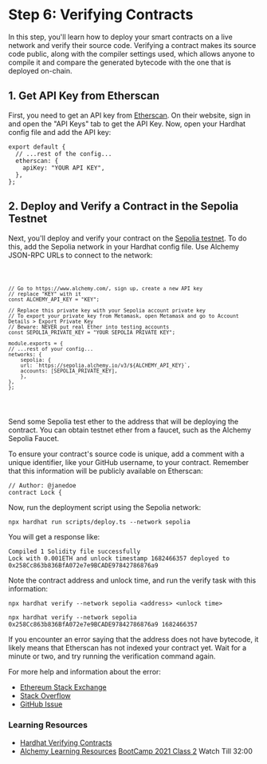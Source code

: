 <h1>Step 6: Verifying Contracts</h1>
<p>In this step, you'll learn how to deploy your smart contracts on a live network and verify their source code. Verifying a contract makes its source code public, along with the compiler settings used, which allows anyone to compile it and compare the generated bytecode with the one that is deployed on-chain. </p>
<h2>1. Get API Key from Etherscan</h2>
<p>First, you need to get an API key from <a href='https://etherscan.io/login'>Etherscan</a>. On their website, sign in and open the "API Keys" tab to get the API Key. Now, open your Hardhat config file and add the API key:</p>
<pre><code>export default {
  // ...rest of the config...
  etherscan: {
    apiKey: "YOUR API KEY",
  },
};
</code></pre>
<h2>2. Deploy and Verify a Contract in the Sepolia Testnet</h2>
<p>Next, you'll deploy and verify your contract on the <a href="https://ethereum.org/en/developers/docs/networks/#sepolia">Sepolia testnet</a>. To do this, add the Sepolia network in your Hardhat config file. Use Alchemy JSON-RPC URLs to connect to the network:</p>
<pre><code>
    
    // Go to https://www.alchemy.com/, sign up, create a new API key
    // replace "KEY" with it
    const ALCHEMY_API_KEY = "KEY";

    // Replace this private key with your Sepolia account private key
    // To export your private key from Metamask, open Metamask and go to Account Details > Export Private Key
    // Beware: NEVER put real Ether into testing accounts
    const SEPOLIA_PRIVATE_KEY = "YOUR SEPOLIA PRIVATE KEY";

    module.exports = {
    // ...rest of your config...
    networks: {
        sepolia: {
        url: `https://sepolia.alchemy.io/v3/${ALCHEMY_API_KEY}`,
        accounts: [SEPOLIA_PRIVATE_KEY],
        },
    },
    };

</code></pre>

<p>Send some Sepolia test ether to the address that will be deploying the contract. You can obtain testnet ether from a faucet, such as the Alchemy Sepolia Faucet.</p>
<p>To ensure your contract's source code is unique, add a comment with a unique identifier, like your GitHub username, to your contract. Remember that this information will be publicly available on Etherscan:</p>
<pre><code>// Author: @janedoe
contract Lock {
</code></pre>
<p>Now, run the deployment script using the Sepolia network:</p>
<pre><code>npx hardhat run scripts/deploy.ts --network sepolia
</code></pre>
You will get a response like:

<pre><code>Compiled 1 Solidity file successfully
Lock with 0.001ETH and unlock timestamp 1682466357 deployed to 0x258Cc863b836BfA072e7e9BCADE97842786876a9
</code></pre>
<p>Note the contract address and unlock time, and run the verify task with this information:</p>
<pre><code>npx hardhat verify --network sepolia &lt;address&gt; &lt;unlock time&gt;
</code></pre>
<pre><code>npx hardhat verify --network sepolia 0x258Cc863b836BfA072e7e9BCADE97842786876a9 1682466357
</code></pre>
<p>If you encounter an error saying that the address does not have bytecode, it likely means that Etherscan has not indexed your contract yet. Wait for a minute or two, and try running the verification command again.</p>
<p>For more help and information about the error:</p>
<ul>
    <li><a href="https://ethereum.stackexchange.com/questions/130157/contract-verification-problem-on-matic-using-hardhat-npx-hardhat-verify-net">Ethereum Stack Exchange</a></li>
  <li><a href="https://stackoverflow.com/questions/70393986/error-in-plugin-nomiclabs-hardhat-etherscan-the-contract-verification-failed">Stack Overflow</a></li>
  <li><a href="https://github.com/NomicFoundation/hardhat/issues/1349">GitHub Issue</a></li>
 </li>
</ul>

<h3> Learning Resources</h3>

<ul>

 <li><a href="https://hardhat.org/hardhat-runner/docs/guides/verifying">Hardhat Verifying Contracts</a></li>
  <li><a href="https://docs.alchemy.com/docs/submitting-your-smart-contract-to-etherscan">Alchemy Learning Resources</a>
  <a href='https://www.youtube.com/watch?v=NcZMDsjJ-OA'>BootCamp 2021 Class 2</a> Watch Till 32:00

</ul>
